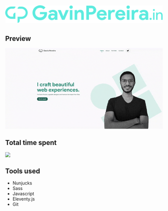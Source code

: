 # <img width="600" src="./img/wordmark.svg">

## Preview

<img src="img/preview.gif">

## Total time spent

<img src="https://wakatime.com/badge/github/pexeixv/gavinpereira.svg">

## Tools used

- Nunjucks
- Sass
- Javascript
- Eleventy.js
- Git
